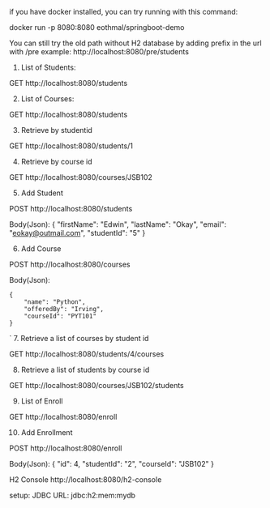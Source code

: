if you have docker installed, you can try running with this command:

docker run -p 8080:8080 eothmal/springboot-demo

You can still try the old path without H2 database by adding prefix in the url with /pre
    example: http://localhost:8080/pre/students

1. List of Students:

GET http://localhost:8080/students

2. List of Courses:

GET http://localhost:8080/students

3. Retrieve by studentid

GET http://localhost:8080/students/1

4. Retrieve by course id

GET http://localhost:8080/courses/JSB102

5. Add Student

POST http://localhost:8080/students

Body(Json):
 {
        "firstName": "Edwin",
        "lastName": "Okay",
        "email": "eokay@outmail.com",
        "studentId": "5"
    }

6. Add Course

POST http://localhost:8080/courses

Body(Json):

    {
        "name": "Python",
        "offeredBy": "Irving",
        "courseId": "PYT101"
    }
`
7. Retrieve a list of courses by student id

GET http://localhost:8080/students/4/courses

8. Retrieve a list of students by course id

GET http://localhost:8080/courses/JSB102/students

9. List of Enroll 

GET http://localhost:8080/enroll

10. Add Enrollment

POST http://localhost:8080/enroll

Body(Json):
 {
     "id": 4,
        "studentId": "2",
        "courseId": "JSB102"
    }




H2 Console
http://localhost:8080/h2-console

setup:
JDBC URL: jdbc:h2:mem:mydb


